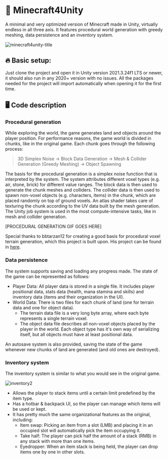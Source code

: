 # :crystal_ball: Minecraft4Unity
A minimal and very optimized version of Minecraft made in Unity, virtually endless in all three axis.  It features procedural world generation with greedy meshing, data persistence and an inventory system.

![minecraft4unity-title](https://github.com/paternostrox/Minecraft4Unity/assets/19597048/40c69361-4ced-4745-8e24-b096923101d0)


## :fire: Basic setup:

Just clone the project and open it in Unity version 2021.3.24f1 LTS or newer, it should also run in any 2020+ version with no issues.
All the packages needed for the project will import automatically when opening it for the first time.

## :desktop_computer: Code description

### Procedural generation
While exploring the world, the game generates land and objects around the player position. For performance reasons, the game world is divided in chunks, like in the original game. Each chunk goes through the following process:

> 3D Simplex Noise -> Block Data Generation -> Mesh & Collider Generation (Greedy Meshing) -> Object Spawning

The basis for the procedural generation is a simplex noise function that is interpreted by the system. The system attributes different voxel types (e.g. air, stone, brick) for different value ranges. The block data is then used to generate the chunk meshes and colliders. The collider data is then used to spawn non-voxel objects (e.g. characters, items) in the chunk, which are placed randomly on top of ground voxels. An atlas shader takes care of texturing the chunk according to the UV data built by the mesh generation. The Unity job system is used in the most compute-intensive tasks, like in mesh and collider generation.

[PROCEDURAL GENERATION GIF GOES HERE]

Special thanks to bbtarzan12 for creating a good basis for procedural voxel terrain generation, which this project is built upon. His project can be found in [here](https://github.com/bbtarzan12/Unity-Procedural-Voxel-Terrain).

### Data persistence
The system supports saving and loading any progress made. The state of the game can be represented as follows:
- Player Data: All player data is stored in a single file. It includes player positional data, stats data (health, mana stamina and skills) and inventory data (items and their organization in the UI).
- World Data: There is two files for each chunk of land (one for terrain data and one for object data). 
  - The terrain data file is a very long byte array, where each byte represents a single terrain voxel.
  - The object data file describes all non-voxel objects placed by the player in the world. Each object type has it's own way of serializing itself, but all objects must have at least positional data.

An autosave system is also provided, saving the state of the game whenever new chunks of land are generated (and old ones are destroyed).

### Inventory system
The inventory system is similar to what you would see in the original game.

![inventory2](https://github.com/paternostrox/Minecraft4Unity/assets/19597048/9ec1320f-ea05-4198-b65d-ce23ea2af9c4)

- Allows the player to stack items until a certain limit predefined by the item type.
- Has a hotbar & backpack UI, so the player can manage which items will be used or kept.
- It has pretty much the same organizational features as the original, including:
  - Item swap: Picking an item from a slot (LMB) and placing it in an occupied slot will automatically pick the item occupying it.
  - Take half: The player can pick half the amount of a stack (RMB) in any stack with more than one items. 
  - Eyedropper: When an item stack is being held, the player can drop items one by one in other slots. 
